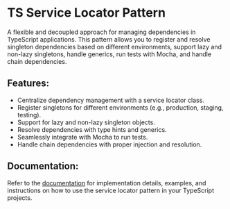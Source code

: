 # TS Service Locator Pattern

A flexible and decoupled approach for managing dependencies in TypeScript applications. This pattern allows you to register and resolve singleton dependencies based on different environments, support lazy and non-lazy singletons, handle generics, run tests with Mocha, and handle chain dependencies.

## Features:

-   Centralize dependency management with a service locator class.
-   Register singletons for different environments (e.g., production, staging, testing).
-   Support for lazy and non-lazy singleton objects.
-   Resolve dependencies with type hints and generics.
-   Seamlessly integrate with Mocha to run tests.
-   Handle chain dependencies with proper injection and resolution.

## Documentation:

Refer to the [documentation](DOCUMENTATION.md "documentation") for implementation details, examples, and instructions on how to use the service locator pattern in your TypeScript projects.
